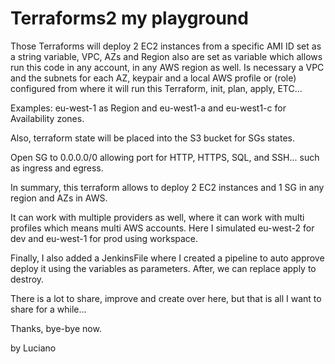 # Terraforms2 my playground

Those Terraforms will deploy 2 EC2 instances from a specific AMI ID set as a string variable, VPC, AZs and Region also are set as variable which allows run this code in any account, in any AWS region as well. Is necessary a VPC and the subnets for each AZ, keypair and a local AWS profile or (role) configured from where it will run this Terraform, init, plan, apply, ETC...

Examples:
eu-west-1 as Region and eu-west1-a and eu-west1-c for Availability zones.

Also, terraform state will be placed into the S3 bucket for SGs states.

Open SG to 0.0.0.0/0 allowing port for HTTP, HTTPS, SQL, and SSH... such as ingress and egress.

In summary, this terraform allows to deploy 2 EC2 instances and 1 SG in any region and AZs in AWS.

It can work with multiple providers as well, where it can work with multi profiles which means multi AWS accounts.
Here I simulated eu-west-2 for dev and eu-west-1 for prod using workspace.

Finally, I also added a JenkinsFile where I created a pipeline to auto approve deploy it using the variables as parameters.
After, we can replace apply to destroy. 

There is a lot to share, improve and create over here, but that is all I want to share for a while...

Thanks, bye-bye now.

by Luciano

